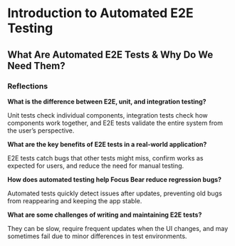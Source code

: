 # Introduction to Automated E2E Testing

## What Are Automated E2E Tests & Why Do We Need Them?

### Reflections

**What is the difference between E2E, unit, and integration testing?**

Unit tests check individual components, integration tests check how components work together, and E2E tests validate the entire system from the user’s perspective.

**What are the key benefits of E2E tests in a real-world application?**

E2E tests catch bugs that other tests might miss, confirm works as expected for users, and reduce the need for manual testing.

**How does automated testing help Focus Bear reduce regression bugs?**

Automated tests quickly detect issues after updates, preventing old bugs from reappearing and keeping the app stable.

**What are some challenges of writing and maintaining E2E tests?**

They can be slow, require frequent updates when the UI changes, and may sometimes fail due to minor differences in test environments.
